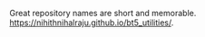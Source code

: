 Great repository names are short and memorable. 
 https://nihithnihalraju.github.io/bt5_utilities/.
